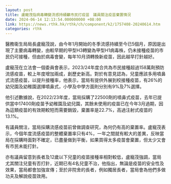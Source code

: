 ```yaml
---
layout: post
title: 盧寵茂指病毒轉變流感持續籲市民打疫苗　議員關注疫苗棄置情況
date: 2024-06-14 12:13:54.000000000 +08:00
link: https://news.rthk.hk/rthk/ch/component/k2/1757408-20240614.htm
categories: rthk
---
```


醫務衞生局局長盧寵茂說，由今年1月開始的冬季流感持續至今已5個月，原因是出現了主要病毒轉變，由較早期的甲型H3轉變為甲型H1病毒株，仍未接種疫苗的市民仍可接種，但由於病毒會變，每年10月須轉換新疫苗，因此越早打針越好。

盧寵茂在立法會一個委員會表示，2023/24年度合共為市民接種超過158萬劑預防流感疫苗，較上年度增加兩成，創歷史新高。對於有意見認為，兒童應該多用噴鼻式流感疫苗，以提升接種率，他表示，當局有提供外展到校接種疫苗，有26%的幼兒園及幼稚園選擇噴鼻式，小學及中學方面則分別有9%及7%選擇。

他引述數據說，在2022/23年度，當局採購了22500劑的噴鼻式疫苗，去年已提供當中17400劑疫苗予幼稚園及幼兒園，其餘未使用的疫苗已在今年3月過期，因為這類疫苗的有效期較短而需要銷毀，棄置率是22.7%，高過注射式疫苗的13.1%。

有議員關注，當局採購流感疫苗前曾做調查研究，為何仍有高的棄置率。盧寵茂表示，今個年度流感疫苗的整體棄置率只有4%，一年之間就有較大的差異，反映當局在採購時面對不確定，已盡量做到平衡，如果買得太多疫苗會棄置，但太少又會有市民未能打針。

亦有議員留意到長者及12歲以下兒童的疫苗接種率相對較低，盧寵茂強調，當局尤其關注兒童有否打針，近期已有4名兒童不治，他指出，無論是疫苗的安全性及效果，當局都會加強宣傳；至於非院舍的長者，例如獨居長者，當局會為他們多做功夫及解說疫苗效用。

